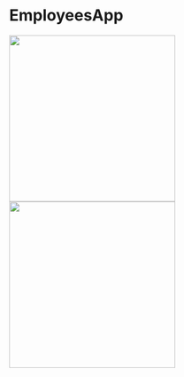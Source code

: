 # EmployeesApp

<image src="Screenshots/ListView.png" width=300>    <image src="Screenshots/Detail Activity.png" width=300>
